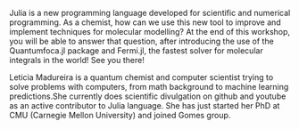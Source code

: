 Julia is a new programming language developed for scientific and numerical programming. As a chemist, how can we use this new tool to improve and implement techniques for molecular modelling? At the end of this workshop, you will be able to answer that question, after introducing the use of the Quantumfoca.jl package and Fermi.jl, the fastest solver for molecular integrals in the world! See you there!

Leticia Madureira is a quantum chemist and computer scientist trying to solve problems with computers, from math background to machine learning predictions.She currently does scientific divulgation on github and youtube as an active contributor to Julia language. She has just started her PhD at CMU (Carnegie Mellon University) and joined Gomes group.  
